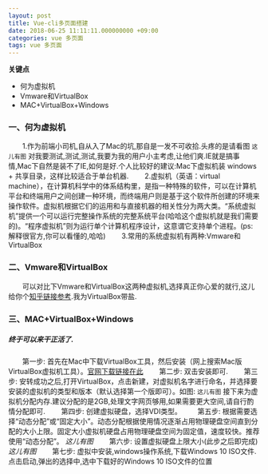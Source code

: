 ```yaml
---
layout: post
title: Vue-cli多页面搭建
date: 2018-06-25 11:11:11.000000000 +09:00
categories: vue 多页面
tags: vue 多页面
---
```


**关键点**

* 何为虚拟机
* Vmware和VirtualBox
* MAC+VirtualBox+Windows

### 一、何为虚拟机
&emsp;&emsp;1.作为前端小司机,自从入了Mac的坑,那自是一发不可收拾.头疼的是请看图
```这儿有图```
对我要测试,测试,测试,我要为我的用户小主考虑,让他们爽.IE就是搞事情,Mac下自然是装不了IE,如何是好.个人比较好的建议:Mac下虚拟机装 windows + 共享目录，这样比较适合于单台机器.
&emsp;&emsp;2.虚拟机（英语：virtual machine），在计算机科学中的体系结构里，是指一种特殊的软件，可以在计算机平台和终端用户之间创建一种环境，而终端用户则是基于这个软件所创建的环境来操作软件。虚拟机根据它们的运用和与直接机器的相关性分为两大类。“系统虚拟机”提供一个可以运行完整操作系统的完整系统平台(哈哈这个虚拟机就是我们需要的)。“程序虚拟机”则为运行单个计算机程序设计，这意谓它支持单个进程。(ps:解释很官方,你可以看懂的,哈哈)
&emsp;&emsp;3.常用的系统虚拟机有两种:Vmware和VirtualBox

### 二、Vmware和VirtualBox
&emsp;&emsp;可以对比下Vmware和VirtualBox这两种虚拟机,选择真正你心爱的就行,这儿给你个[知乎链接参考](https://www.zhihu.com/question/33701295).我为VirtualBox带盐.

### 三、MAC+VirtualBox+Windows
##### 终于可以来干正活了.
&emsp;&emsp;第一步: 首先在Mac中下载VirtualBox工具，然后安装（网上搜索Mac版VirtualBox虚拟机工具）。[官网下载链接在此](https://www.virtualbox.org/wiki/Downloads)
&emsp;&emsp;第二步: 双击安装即可.
&emsp;&emsp;第三步: 安转成功之后,打开VirtualBox，点击新建，对虚拟机名字进行命名，并选择要安装的虚拟机的类型和版本（默认选择第一个版即可）。如图:
```这儿有图```
接下来为虚拟机分配内存.建议分配的是2GB,处理文字网页够用,如果需要更大空间,请自行酌情分配即可.
&emsp;&emsp;第四步: 创建虚拟硬盘，选择VDI类型。
&emsp;&emsp;第五步: 根据需要选择“动态分配”或“固定大小”。动态分配根据使用情况逐渐占用物理硬盘空间直到分配的大小上限。固定大小虚拟机硬盘占用物理硬盘空间为固定值，速度较快。推荐使用“动态分配”。
*这儿有图*
&emsp;&emsp;第六步: 设置虚拟硬盘上限大小(此步之后即完成)
*这儿有图*
&emsp;&emsp;第七步: 虚拟中安装,windows操作系统,下载Windows 10 ISO文件.点击启动,弹出的选择中,选中下载好的Windows 10 ISO文件的位置














